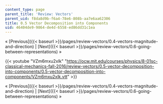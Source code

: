 ```yaml
---
content_type: page
parent_title: 'Review: Vectors'
parent_uid: f8da8d9b-f6a4-78e6-808b-aa7e6aa62306
title: 0.5 Vector Decomposition into Components
uid: 46404de9-9864-de4d-6558-ed86dd31c1ea
---
```


« [Previous]({{< baseurl >}}/pages/review-vectors/0.4-vectors-magnitude-and-direction) | [Next]({{< baseurl >}}/pages/review-vectors/0.6-going-between-representations) »

{{< youtube "VZm6mxu2xlk" "https://ocw.mit.edu/courses/physics/8-01sc-classical-mechanics-fall-2016/review-vectors/0.5-vector-decomposition-into-components/0.5-vector-decomposition-into-components/VZm6mxu2xlk.vtt" >}}

« [Previous]({{< baseurl >}}/pages/review-vectors/0.4-vectors-magnitude-and-direction) | [Next]({{< baseurl >}}/pages/review-vectors/0.6-going-between-representations) »
